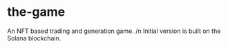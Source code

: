 # the-game
An NFT based trading and generation game. /n
Initial version is built on the Solana blockchain.